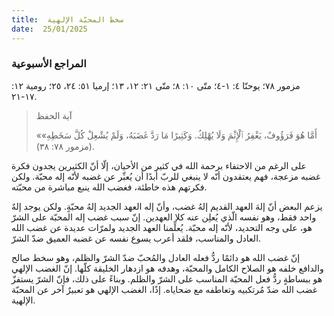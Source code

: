 ```yaml
---
title:  سخط المحبّة الإلهية
date:  25/01/2025
---
```


### المراجع الأسبوعية
مزمور ٧٨؛ يوحنّا ٤: ١-٤؛ متّى ١٠: ٨؛ متّى ٢١: ١٢، ١٣؛ إرميا ٥١: ٢٤، ٢٥؛ رومية ١٢: ١٧-٢١.

> <p>آية الحفظ</p>
> «أَمَّا هُوَ فَرَؤُوفٌ، يَغْفِرُ ٱلْإِثْمَ وَلَا يُهْلِكُ. وَكَثِيرًا مَا رَدَّ غَضَبَهُ، وَلَمْ يُشْعِلْ كُلَّ سَخَطِهِ» (مزمور ٧٨: ٣٨).

على الرغم من الاحتفاء برحمة الله في كثير من الأحيان، إلّا أنّ الكثيرين يجدون فكرة غضبه مزعجة، فهم يعتقدون أنّه لا ينبغي للربّ أبدًا أن يُعبِّر عن غضبه لأنّه إله محبّة. ولكن فكرتهم هذه خاطئة، فغضب الله ينبع مباشرة من محبّته.

يزعم البعض أنّ إلهَ العهد القديم إلهُ غضب، وأنّ إله العهد الجديد إلهُ محبّةٍ. ولكن يوجد إلهٌ واحد فقط، وهو نفسه الّذي يُعلِن عنه كلا العهدين. إنّ سبب غضب إله المحبّة على الشرّ هو، على وجه التحديد، لأنّه إله محبّة. يُعلِّمنا العهد الجديد ولمرّات عديدة عن غضب الله العادل والمناسب، فلقد أعرب يسوع نفسه عن غضبه العميق ضدّ الشرّ.

إنّ غضب الله هو دائمًا ردُّ فعله العادل والمُحبّ ضدّ الشرّ والظلم، وهو سخط صالح والدافع خلفه هو الصلاح الكامل والمحبّة، وهدفه هو ازدهار الخليقة كلّها. إنّ الغضب الإلهي هو ببساطةٍ ردُّ فعل المحبّة المناسب على الشرّ والظلم. وبناءً على ذلك، فإنّ الشرّ يستفزّ غضب الله ضدّ مُرتكبيه وتعاطفه مع ضحاياه. إذًا، الغضب الإلهي هو تعبيرٌ آخر عن المحبّة الإلهية.